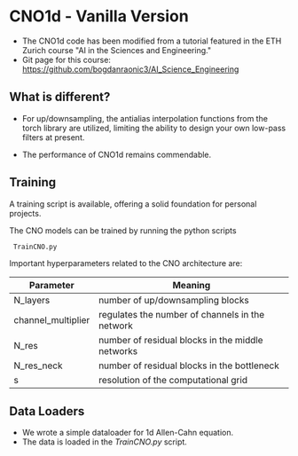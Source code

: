 
# CNO1d - Vanilla Version

- The CNO1d code has been modified from a tutorial featured in the ETH Zurich course "AI in the Sciences and Engineering."
- Git page for this course: https://github.com/bogdanraonic3/AI_Science_Engineering 

## What is different?
- For up/downsampling, the antialias interpolation functions from the  torch library are utilized, limiting the ability to design your own low-pass filters at present.

- The performance of CNO1d remains commendable.

## Training

A training script is available, offering a solid foundation for personal projects. 

The CNO models can be trained by running the python scripts

	 TrainCNO.py

Important hyperparameters related to the CNO architecture are:

| Parameter | Meaning |
| ------ | ------ |
| N_layers | number of up/downsampling blocks |
| channel_multiplier | regulates the number of channels in the network |
| N_res | number of residual blocks in the middle networks |
| N_res_neck |  number of residual blocks in the bottleneck |
| s |  resolution of the computational grid |

## Data Loaders

- We wrote a simple dataloader for 1d Allen-Cahn equation. 
- The data is loaded in the *TrainCNO.py* script.
